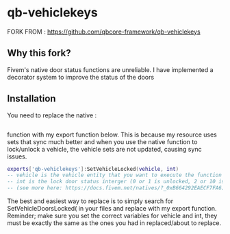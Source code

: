 # qb-vehiclekeys

FORK FROM : https://github.com/qbcore-framework/qb-vehiclekeys

## Why this fork?
Fivem's native door status functions are unreliable.
I have implemented a decorator system to improve the status of the doors

## Installation
You need to replace the native :

```lua SetVehicleDoorsLocked() 
```
function with my export function below. 
This is because my resource uses sets that sync much better and when you use the native function to lock/unlock a vehicle, the vehicle sets are not updated, causing sync issues. 

```lua
exports['qb-vehiclekeys']:SetVehicleLocked(vehicle, int)
-- vehicle is the vehicle entity that you want to execute the function on.
-- int is the lock door status interger (0 or 1 is unlocked, 2 or 10 is locked)
-- (see more here: https://docs.fivem.net/natives/?_0xB664292EAECF7FA6)
```

The best and easiest way to replace is to simply search for SetVehicleDoorsLocked( in your files and replace with my export function.
Reminder; make sure you set the correct variables for vehicle and int, they must be exactly the same as the ones you had in replaced/about to replace.

